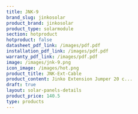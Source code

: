 ```yaml
---
title: JNK-9
brand_slug: jinkosolar
product_brand: jinkosolar
product_type: solarmodule
section: hotproduct
hotproduct: false
datasheet_pdf_link: /images/pdf.pdf
installation_pdf_link: /images/pdf.pdf
warranty_pdf_link: /images/pdf.pdf
image: /images/jnk-9.png
icon_image: /images/hot.png
product_title: JNK-Ext-Cable
product_content: Jinko Extension Jumper 20 c...
draft: true
layout: solar-panels-details
product_price: 140.5
type: products
---
```

